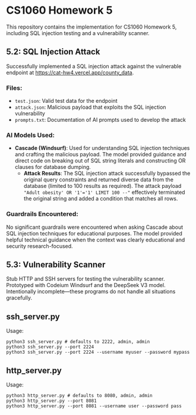 # CS1060 Homework 5

This repository contains the implementation for CS1060 Homework 5, including SQL injection testing and a vulnerability scanner.

## 5.2: SQL Injection Attack

Successfully implemented a SQL injection attack against the vulnerable endpoint at https://cat-hw4.vercel.app/county_data.

### Files:
- `test.json`: Valid test data for the endpoint
- `attack.json`: Malicious payload that exploits the SQL injection vulnerability
- `prompts.txt`: Documentation of AI prompts used to develop the attack

### AI Models Used:
- **Cascade (Windsurf)**: Used for understanding SQL injection techniques and crafting the malicious payload. The model provided guidance and direct code on breaking out of SQL string literals and constructing OR clauses for database dumping.
    - **Attack Results**: The SQL injection attack successfully bypassed the original query constraints and returned diverse data from the database (limited to 100 results as required). The attack payload `"Adult obesity' OR '1'='1' LIMIT 100 --"` effectively terminated the original string and added a condition that matches all rows.

### Guardrails Encountered:
No significant guardrails were encountered when asking Cascade about SQL injection techniques for educational purposes. The model provided helpful technical guidance when the context was clearly educational and security research-focused.

## 5.3: Vulnerability Scanner

Stub HTTP and SSH servers for testing the vulnerability scanner.
Prototyped with Codeium Windsurf and the DeepSeek V3 model.
Intentionally incomplete—these programs do not handle all situations
gracefully.

## ssh_server.py
Usage:
```
python3 ssh_server.py # defaults to 2222, admin, admin
python3 ssh_server.py --port 2224 
python3 ssh_server.py --port 2224 --username myuser --password mypass
```

## http_server.py
Usage:
```
python3 http_server.py # defaults to 8080, admin, admin
python3 http_server.py --port 8081 
python3 http_server.py --port 8081 --username user --password pass
```
